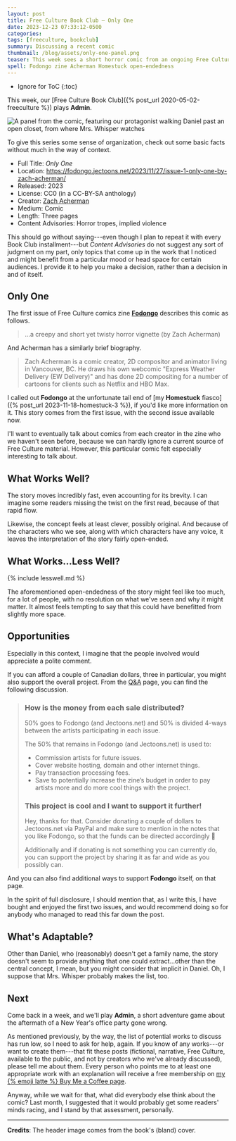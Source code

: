 ```yaml
---
layout: post
title: Free Culture Book Club — Only One
date: 2023-12-23 07:33:12-0500
categories:
tags: [freeculture, bookclub]
summary: Discussing a recent comic
thumbnail: /blog/assets/only-one-panel.png
teaser: This week sees a short horror comic from an ongoing Free Culture zine.
spell: Fodongo zine Acherman Homestuck open-endedness
---
```


* Ignore for ToC
{:toc}

This week, our [Free Culture Book Club]({% post_url 2020-05-02-freeculture %}) plays **Admin**.

![A panel from the comic, featuring our protagonist walking Daniel past an open closet, from where Mrs. Whisper watches](/blog/assets/only-one-panel.png "Some people keep skeletons in their closets, so...")

To give this series some sense of organization, check out some basic facts without much in the way of context.

 * Full Title:  *Only One*
 * Location:  <https://fodongo.jectoons.net/2023/11/27/issue-1-only-one-by-zach-acherman/>
 * Released:  2023
 * License:  CC0 (in a CC-BY-SA anthology)
 * Creator:  [Zach Acherman](https://ewdeliverycomic.com/)
 * Medium:  Comic
 * Length:  Three pages
 * Content Advisories:  Horror tropes, implied violence

This should go without saying---even though I plan to repeat it with every Book Club installment---but *Content Advisories* do not suggest any sort of judgment on my part, only topics that come up in the work that I noticed and might benefit from a particular mood or head space for certain audiences.  I provide it to help you make a decision, rather than a decision in and of itself.

## Only One

The first issue of Free Culture comics zine [**Fodongo**](https://fodongo.jectoons.net/) describes this comic as follows.

 > ...a creepy and short yet twisty horror vignette (by Zach Acherman)

And Acherman has a similarly brief biography.

 > Zach Acherman is a comic creator, 2D compositor and animator living in Vancouver, BC. He draws his own webcomic "Express Weather Delivery (EW Delivery)" and has done 2D compositing for a number of cartoons for clients such as Netflix and HBO Max.

I called out **Fodongo** at the unfortunate tail end of [my **Homestuck** fiasco]({% post_url 2023-11-18-homestuck-3 %}), if you'd like more information on it.  This story comes from the first issue, with the second issue available now.

I'll want to eventually talk about comics from each creator in the zine who we haven't seen before, because we can hardly ignore a current source of Free Culture material.  However, this particular comic felt especially interesting to talk about.

## What Works Well?

The story moves incredibly fast, even accounting for its brevity.  I can imagine some readers missing the twist on the first read, because of that rapid flow.

Likewise, the concept feels at least clever, possibly original.  And because of the characters who we see, along with which characters have any voice, it leaves the interpretation of the story fairly open-ended.

## What Works...Less Well?

{% include lesswell.md %}

The aforementioned open-endedness of the story might feel like too much, for a lot of people, with no resolution on what we've seen and why it might matter.  It almost feels tempting to say that this could have benefitted from slightly more space.

## Opportunities

Especially in this context, I imagine that the people involved would appreciate a polite comment.

If you can afford a couple of Canadian dollars, three in particular, you might also support the overall project.  From the [Q&A](https://fodongo.jectoons.net/qa/) page, you can find the following discussion.

 > ### How is the money from each sale distributed?
 >
 > 50% goes to Fodongo (and Jectoons.net) and 50% is divided 4-ways between the artists participating in each issue.
 >
 > The 50% that remains in Fodongo (and Jectoons.net) is used to:
 >
 > - Commission artists for future issues.
 > - Cover website hosting, domain and other internet things.
 > - Pay transaction processing fees.
 > - Save to potentially increase the zine’s budget in order to pay artists more and do more cool things with the project.
 >
 > ### This project is cool and I want to support it further!
 >
 > Hey, thanks for that. Consider donating a couple of dollars to Jectoons.net via PayPal and make sure to mention in the notes that you like Fodongo, so that the funds can be directed accordingly 🙂
 >
 > Additionally and if donating is not something you can currently do, you can support the project by sharing it as far and wide as you possibly can.

And you can also find additional ways to support **Fodongo** itself, on that page.

In the spirit of full disclosure, I should mention that, as I write this, I have bought and enjoyed the first two issues, and would recommend doing so for anybody who managed to read this far down the post.

## What's Adaptable?

Other than Daniel, who (reasonably) doesn't get a family name, the story doesn't seem to provide anything that one could extract...other than the central concept, I mean, but you might consider that implicit in Daniel.  Oh, I suppose that Mrs. Whisper probably makes the list, too.

## Next

Come back in a week, and we'll play **Admin**, a short adventure game about the aftermath of a New Year's office party gone wrong.

As mentioned previously, by the way, the list of potential works to discuss has run low, so I need to ask for help, again.  If you know of any works---or want to create them---that fit these posts (fictional, narrative, Free Culture, available to the public, and not by creators who we've already discussed), please tell me about them.  Every person who points me to at least one appropriate work with an explanation will receive a free membership on [my {% emoji latte %} Buy Me a Coffee page](https://buymeacoffee.com/jcolag).

Anyway, while we wait for that, what did everybody else think about the comic?  Last month, I suggested that it would probably get some readers' minds racing, and I stand by that assessment, personally.

* * *

**Credits**:  The header image comes from the book's (bland) cover.
